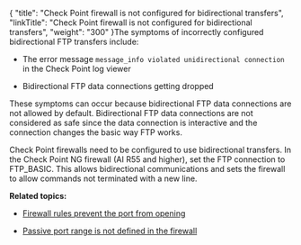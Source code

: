 {
    "title": "Check Point firewall is not configured for bidirectional transfers",
    "linkTitle": "Check Point firewall is not configured for bidirectional transfers",
    "weight": "300"
}The symptoms of incorrectly configured bidirectional FTP transfers include:

-   The error message `message_info violated unidirectional connection` in the Check Point log viewer
-   Bidirectional FTP data connections getting dropped

These symptoms can occur because bidirectional FTP data connections are not allowed by default. Bidirectional FTP data connections are not considered as safe since the data connection is interactive and the connection changes the basic way FTP works.

Check Point firewalls need to be configured to use bidirectional transfers. In the Check Point NG firewall (AI R55 and higher), set the FTP connection to FTP\_BASIC. This allows bidirectional communications and sets the firewall to allow commands not terminated with a new line.

**Related topics:**

-   [Firewall rules prevent the port from opening](../c_st_firewall_rules_prevent_port_from_opening)
-   [Passive port range is not defined in the firewall](../c_st_passive_port_range_is_not_defined_in_firewall)
